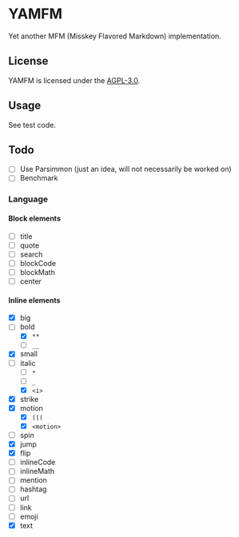 # YAMFM
Yet another MFM (Misskey Flavored Markdown) implementation.

## License
YAMFM is licensed under the [AGPL-3.0](LICENSE).

## Usage
See test code.

## Todo
* [ ] Use Parsimmon (just an idea, will not necessarily be worked on)
* [ ] Benchmark

### Language
#### Block elements
* [ ] title
* [ ] quote
* [ ] search
* [ ] blockCode
* [ ] blockMath
* [ ] center

#### Inline elements
* [x] big
* [ ] bold
  * [x] `**`
  * [ ] `__`
* [x] small
* [ ] italic
  * [ ] `*`
  * [ ] `_`
  * [x] `<i>`
* [x] strike
* [x] motion
  * [x] `(((`
  * [x] `<motion>`
* [ ] spin
* [x] jump
* [x] flip
* [ ] inlineCode
* [ ] inlineMath
* [ ] mention
* [ ] hashtag
* [ ] url
* [ ] link
* [ ] emoji
* [x] text
